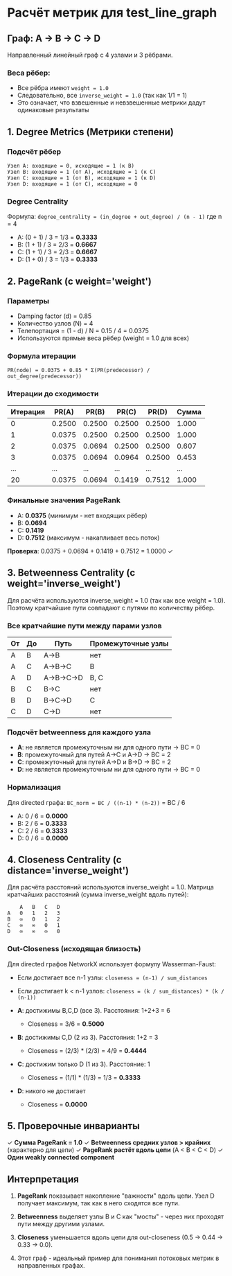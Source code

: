 # Расчёт метрик для test_line_graph

## Граф: A → B → C → D

Направленный линейный граф с 4 узлами и 3 рёбрами.

### Веса рёбер:
- Все рёбра имеют `weight = 1.0`
- Следовательно, все `inverse_weight = 1.0` (так как 1/1 = 1)
- Это означает, что взвешенные и невзвешенные метрики дадут одинаковые результаты

## 1. Degree Metrics (Метрики степени)

### Подсчёт рёбер
```
Узел A: входящие = 0, исходящие = 1 (к B)
Узел B: входящие = 1 (от A), исходящие = 1 (к C)
Узел C: входящие = 1 (от B), исходящие = 1 (к D)
Узел D: входящие = 1 (от C), исходящие = 0
```

### Degree Centrality
Формула: `degree_centrality = (in_degree + out_degree) / (n - 1)` где n = 4

- A: (0 + 1) / 3 = 1/3 = **0.3333**
- B: (1 + 1) / 3 = 2/3 = **0.6667**
- C: (1 + 1) / 3 = 2/3 = **0.6667**
- D: (1 + 0) / 3 = 1/3 = **0.3333**

## 2. PageRank (с weight='weight')

### Параметры
- Damping factor (d) = 0.85
- Количество узлов (N) = 4
- Телепортация = (1 - d) / N = 0.15 / 4 = 0.0375
- Используются прямые веса рёбер (weight = 1.0 для всех)

### Формула итерации
```
PR(node) = 0.0375 + 0.85 * Σ(PR(predecessor) / out_degree(predecessor))
```

### Итерации до сходимости

| Итерация | PR(A) | PR(B) | PR(C) | PR(D) | Сумма |
|----------|-------|-------|-------|-------|-------|
| 0 | 0.2500 | 0.2500 | 0.2500 | 0.2500 | 1.000 |
| 1 | 0.0375 | 0.2500 | 0.2500 | 0.2500 | 1.000 |
| 2 | 0.0375 | 0.0694 | 0.2500 | 0.2500 | 0.607 |
| 3 | 0.0375 | 0.0694 | 0.0964 | 0.2500 | 0.453 |
| ... | ... | ... | ... | ... | ... |
| 20 | 0.0375 | 0.0694 | 0.1419 | 0.7512 | 1.000 |

### Финальные значения PageRank
- A: **0.0375** (минимум - нет входящих рёбер)
- B: **0.0694**
- C: **0.1419**
- D: **0.7512** (максимум - накапливает весь поток)

**Проверка**: 0.0375 + 0.0694 + 0.1419 + 0.7512 = 1.0000 ✓

## 3. Betweenness Centrality (с weight='inverse_weight')

Для расчёта используются inverse_weight = 1.0 (так как все weight = 1.0).
Поэтому кратчайшие пути совпадают с путями по количеству рёбер.

### Все кратчайшие пути между парами узлов

| От | До | Путь | Промежуточные узлы |
|----|----|----|-------------------|
| A | B | A→B | нет |
| A | C | A→B→C | B |
| A | D | A→B→C→D | B, C |
| B | C | B→C | нет |
| B | D | B→C→D | C |
| C | D | C→D | нет |

### Подсчёт betweenness для каждого узла

- **A**: не является промежуточным ни для одного пути → BC = 0
- **B**: промежуточный для путей A→C и A→D → BC = 2
- **C**: промежуточный для путей A→D и B→D → BC = 2
- **D**: не является промежуточным ни для одного пути → BC = 0

### Нормализация
Для directed графа: `BC_norm = BC / ((n-1) * (n-2))` = BC / 6

- A: 0 / 6 = **0.0000**
- B: 2 / 6 = **0.3333**
- C: 2 / 6 = **0.3333**
- D: 0 / 6 = **0.0000**

## 4. Closeness Centrality (с distance='inverse_weight')

Для расчёта расстояний используются inverse_weight = 1.0.
Матрица кратчайших расстояний (сумма inverse_weight вдоль путей):

```
    A   B   C   D
A   0   1   2   3
B   ∞   0   1   2
C   ∞   ∞   0   1
D   ∞   ∞   ∞   0
```

### Out-Closeness (исходящая близость)

Для directed графов NetworkX использует формулу Wasserman-Faust:
- Если достигает все n-1 узлы: `closeness = (n-1) / sum_distances`
- Если достигает k < n-1 узлов: `closeness = (k / sum_distances) * (k / (n-1))`

- **A**: достижимы B,C,D (все 3). Расстояния: 1+2+3 = 6
  - Closeness = 3/6 = **0.5000**
  
- **B**: достижимы C,D (2 из 3). Расстояния: 1+2 = 3
  - Closeness = (2/3) * (2/3) = 4/9 = **0.4444**
  
- **C**: достижим только D (1 из 3). Расстояние: 1
  - Closeness = (1/1) * (1/3) = 1/3 = **0.3333**
  
- **D**: никого не достигает
  - Closeness = **0.0000**

## 5. Проверочные инварианты

✓ **Сумма PageRank = 1.0**
✓ **Betweenness средних узлов > крайних** (характерно для цепи)
✓ **PageRank растёт вдоль цепи** (A < B < C < D)
✓ **Один weakly connected component**

## Интерпретация

1. **PageRank** показывает накопление "важности" вдоль цепи. Узел D получает максимум, так как в него сходятся все пути.

2. **Betweenness** выделяет узлы B и C как "мосты" - через них проходят пути между другими узлами.

3. **Closeness** уменьшается вдоль цепи для out-closeness (0.5 → 0.44 → 0.33 → 0.0).

4. Этот граф - идеальный пример для понимания потоковых метрик в направленных графах.